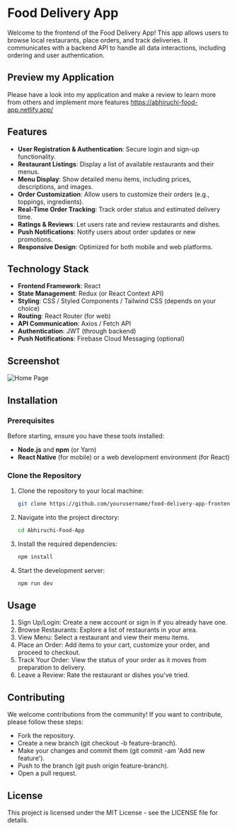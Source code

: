 # Food Delivery App

Welcome to the frontend of the Food Delivery App! This app allows users to browse local restaurants, place orders, and track deliveries. It communicates with a backend API to handle all data interactions, including ordering and user authentication.

## Preview my Application
Please have a look into my application and make a review to learn more from others and implement more features
https://abhiruchi-food-app.netlify.app/

## Features

- **User Registration & Authentication**: Secure login and sign-up functionality.
- **Restaurant Listings**: Display a list of available restaurants and their menus.
- **Menu Display**: Show detailed menu items, including prices, descriptions, and images.
- **Order Customization**: Allow users to customize their orders (e.g., toppings, ingredients).
- **Real-Time Order Tracking**: Track order status and estimated delivery time.
- **Ratings & Reviews**: Let users rate and review restaurants and dishes.
- **Push Notifications**: Notify users about order updates or new promotions.
- **Responsive Design**: Optimized for both mobile and web platforms.

## Technology Stack

- **Frontend Framework**: React 
- **State Management**: Redux (or React Context API)
- **Styling**: CSS / Styled Components / Tailwind CSS (depends on your choice)
- **Routing**: React Router (for web)
- **API Communication**: Axios / Fetch API
- **Authentication**: JWT (through backend)
- **Push Notifications**: Firebase Cloud Messaging (optional)

## Screenshot

![Home Page](assets/WebPage.png)

## Installation

### Prerequisites

Before starting, ensure you have these tools installed:

- **Node.js** and **npm** (or Yarn)
- **React Native** (for mobile) or a web development environment (for React)

### Clone the Repository

1. Clone the repository to your local machine:

   ```bash
   git clone https://github.com/yourusername/food-delivery-app-frontend.git
2. Navigate into the project directory:

   ```bash
   cd Abhiruchi-Food-App

3. Install the required dependencies:

   ```bash
   npm install

4. Start the development server:

   ```bash
   npm run dev

## Usage
1. Sign Up/Login: Create a new account or sign in if you already have one.
2. Browse Restaurants: Explore a list of restaurants in your area.
3. View Menu: Select a restaurant and view their menu items.
4. Place an Order: Add items to your cart, customize your order, and proceed to checkout.
5. Track Your Order: View the status of your order as it moves from preparation to delivery.
6. Leave a Review: Rate the restaurant or dishes you've tried.


## Contributing
We welcome contributions from the community! If you want to contribute, please follow these steps:

- Fork the repository.
- Create a new branch (git checkout -b feature-branch).
- Make your changes and commit them (git commit -am 'Add new feature').
- Push to the branch (git push origin feature-branch).
- Open a pull request.

  
## License
This project is licensed under the MIT License - see the LICENSE file for details.
